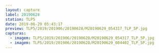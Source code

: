 ```yaml
---
layout: capture
label: 20190628
station: TLP5
date: 2019-06-29 05:43:17
preview: TLP5/2019/201906/20190628/M20190629_054317_TLP_5P.jpg
capturas:
  - imagem: TLP5/2019/201906/20190628/M20190629_054317_TLP_5P.jpg
  - imagem: TLP5/2019/201906/20190628/M20190629_084402_TLP_5P.jpg
---
```

